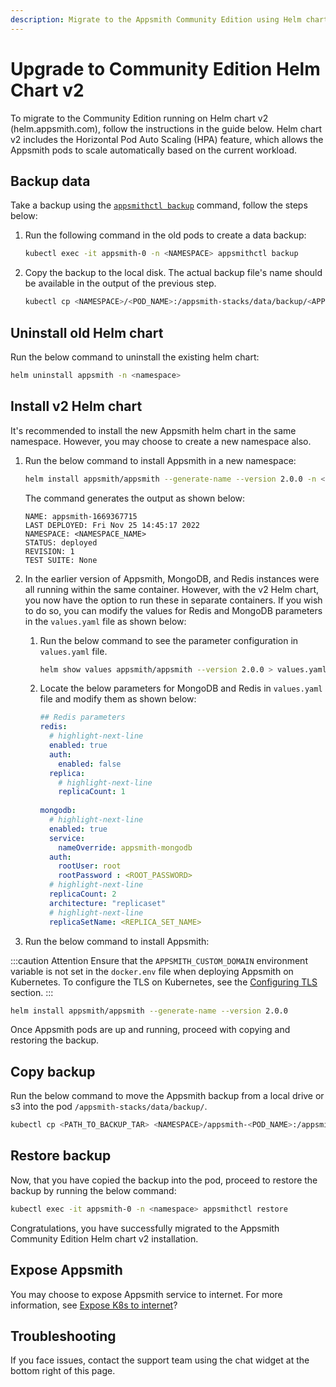 ```yaml
---
description: Migrate to the Appsmith Community Edition using Helm chart v2.
---
```


# Upgrade to Community Edition Helm Chart v2
To migrate to the Community Edition running on Helm chart v2 (helm.appsmith.com), follow the instructions in the guide below. Helm chart v2 includes the Horizontal Pod Auto Scaling (HPA) feature, which allows the Appsmith pods to scale automatically based on the current workload.

## Backup data
Take a backup using the [`appsmithctl backup`](/getting-started/setup/instance-management/backup-and-restore/backup-instance) command, follow the steps below:

1. Run the following command in the old pods to create a data backup:

   ```bash
   kubectl exec -it appsmith-0 -n <NAMESPACE> appsmithctl backup
   ```

2. Copy the backup to the local disk. The actual backup file's name should be available in the output of the previous step.

   ```bash
   kubectl cp <NAMESPACE>/<POD_NAME>:/appsmith-stacks/data/backup/<APPSMITH_BACKUP_GENERATED_NAME>.tar.gz <APPSMITH_BACKUP_GENERATED_NAME>.tar.gz
   ```

## Uninstall old Helm chart

Run the below command to uninstall the existing helm chart:

```bash
helm uninstall appsmith -n <namespace>
```

## Install v2 Helm chart
It's recommended to install the new Appsmith helm chart in the same namespace. However, you may choose to create a new namespace also. 

1. Run the below command to install Appsmith in a new namespace:

   ```bash
   helm install appsmith/appsmith --generate-name --version 2.0.0 -n <NAMESPACE_NAME> --create-namespace
   ```

   The command generates the output as shown below:

   ```text
   NAME: appsmith-1669367715
   LAST DEPLOYED: Fri Nov 25 14:45:17 2022
   NAMESPACE: <NAMESPACE_NAME>
   STATUS: deployed
   REVISION: 1
   TEST SUITE: None
   ```

2. In the earlier version of Appsmith, MongoDB, and Redis instances were all running within the same container. However, with the v2 Helm chart, you now have the option to run these in separate containers. If you wish to do so, you can modify the values for Redis and MongoDB parameters in the `values.yaml` file as shown below:

   1. Run the below command to see the parameter configuration in `values.yaml` file.

      ```bash
      helm show values appsmith/appsmith --version 2.0.0 > values.yaml
      ```

   2. Locate the below parameters for MongoDB and Redis in `values.yaml` file and modify them as shown below:

      ```yaml
      ## Redis parameters
      redis:
        # highlight-next-line
        enabled: true
        auth:
          enabled: false
        replica:
          # highlight-next-line
          replicaCount: 1
    
      mongodb:
        # highlight-next-line
        enabled: true
        service:
          nameOverride: appsmith-mongodb
        auth:
          rootUser: root
          rootPassword : <ROOT_PASSWORD>
        # highlight-next-line  
        replicaCount: 2
        architecture: "replicaset"
        # highlight-next-line  
        replicaSetName: <REPLICA_SET_NAME>
      ```

3. Run the below command to install Appsmith:

 :::caution Attention
   Ensure that the `APPSMITH_CUSTOM_DOMAIN` environment variable is not set in the `docker.env` file when deploying Appsmith on Kubernetes. To configure the TLS on Kubernetes, see the [Configuring TLS](/getting-started/setup/instance-configuration/custom-domain/configure-tls) section.
 :::

   ```bash
   helm install appsmith/appsmith --generate-name --version 2.0.0 
   ```

Once Appsmith pods are up and running, proceed with copying and restoring the backup.

## Copy backup

Run the below command to move the Appsmith backup from a local drive or s3 into the pod `/appsmith-stacks/data/backup/`.

```bash
kubectl cp <PATH_TO_BACKUP_TAR> <NAMESPACE>/appsmith-<POD_NAME>:/appsmith-stacks/data/backup/ 
```

## Restore backup
Now, that you have copied the backup into the pod, proceed to restore the backup by running the below command:

```bash
kubectl exec -it appsmith-0 -n <namespace> appsmithctl restore
```

Congratulations, you have successfully migrated to the Appsmith Community Edition Helm chart v2 installation.

## Expose Appsmith
You may choose to expose Appsmith service to internet. For more information, see [Expose K8s to internet](/getting-started/setup/installation-guides/kubernetes/publish-appsmith-online)?

## Troubleshooting
If you face issues, contact the support team using the chat widget at the bottom right of this page.
